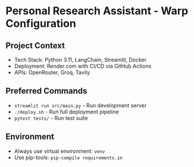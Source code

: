 # Personal Research Assistant - Warp Configuration

## Project Context
- Tech Stack: Python 3.11, LangChain, Streamlit, Docker
- Deployment: Render.com with CI/CD via GitHub Actions
- APIs: OpenRouter, Groq, Tavily

## Preferred Commands
- `streamlit run src/main.py` - Run development server
- `./deploy.sh` - Run full deployment pipeline
- `pytest tests/` - Run test suite

## Environment
- Always use virtual environment: `venv`
- Use pip-tools: `pip-compile requirements.in`
